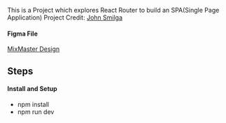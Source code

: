 This is a Project which explores React Router to build an SPA(Single Page Application) 
Project Credit: [John Smilga](https://www.codingaddict.io/p/react)

#### Figma File

[MixMaster Design](https://www.figma.com/community/file/1255860657910062828)

## Steps

#### Install and Setup

- npm install
- npm run dev
